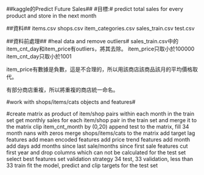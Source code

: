 ##kaggle的Predict Future Sales##
#目標:# 
predict total sales for every product and store in the next month

##資料##
items.csv
shops.csv
item_categories.csv
sales_train.csv
test.csv

##資料前處理##
#heal data and remove outliers#
sales_train.csv中的item_cnt_day和item_price有outliers，將其去除。
item_price只取小於100000
item_cnt_day只取小於1001

item_price有數據是負數，這是不合理的，所以用該商店該商品該月的平均價格取代。

有部分商店重複，所以將重複的商店統一命名。

#work with shops/items/cats objects and features#




#create matrix as product of item/shop pairs within each month in the train set
get monthly sales for each item/shop pair in the train set and merge it to the matrix
clip item_cnt_month by (0,20)
append test to the matrix, fill 34 month nans with zeros
merge shops/items/cats to the matrix
add target lag features
add mean encoded features
add price trend features
add month
add days
add months since last sale/months since first sale features
cut first year and drop columns which can not be calculated for the test set
select best features
set validation strategy 34 test, 33 validation, less than 33 train
fit the model, predict and clip targets for the test set
